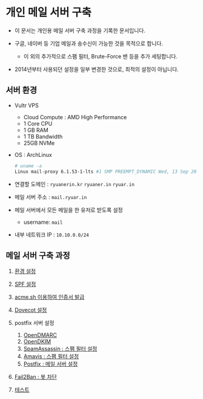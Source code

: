 # 개인 메일 서버 구축

- 이 문서는 개인용 메일 서버 구축 과정을 기록한 문서입니다.

- 구글, 네이버 등 기업 메일과 송수신이 가능한 것을 목적으로 합니다.

    - 이 외의 추가적으로 스팸 필터, Brute-Force 밴 등을 추가 세팅합니다.

- 2014년부터 사용되던 설정을 일부 변경한 것으로, 최적의 설정이 아닙니다.

## 서버 환경

- Vultr VPS

    - Cloud Compute : AMD High Performance
    - 1 Core CPU
    - 1 GB RAM
    - 1 TB Bandwidth
    - 25GB NVMe

- OS : ArchLinux

    ```sh
    # uname -a
    Linux mail-proxy 6.1.53-1-lts #1 SMP PREEMPT_DYNAMIC Wed, 13 Sep 2023 09:32:00 +0000 x86_64 GNU/Linux
    ```

- 연결할 도메인 : `ryuanerin.kr` `ryuaner.in` `ryuar.in`

- 메일 서버 주소 : `mail.ryuar.in`

- 메일 서버에서 모든 메일을 한 유저로 받도록 설정
    - username: `mail`

- 내부 네트워크 IP : `10.10.0.0/24`

## 메일 서버 구축 과정

1. [환경 설정](00-prepair.md)

1. [SPF 설정](01-spf.md)

1. [acme.sh 이용하여 인증서 발급](10-acme.sh.md)

1. [Dovecot 설정](20-dovecot.md)

1. postfix 서버 설정

    1. [OpenDMARC](30-opendmarc.md)
    1. [OpenDKIM](31-opendkim.md)
    1. [SpamAssassin : 스팸 필터 설정](32-spamassassin.md)
    1. [Amavis : 스팸 필터 설정](38-amavisd.md)
    1. [Postfix : 메일 서버 설정](39-postfix.md)

1. [Fail2Ban : 봇 차단](40-fail2ban.md)

1. [테스트](50-test.md)
